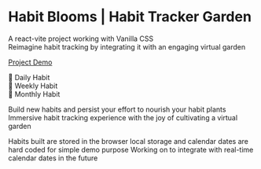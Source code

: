 # Habit Blooms | Habit Tracker Garden
A react-vite project working with Vanilla CSS <br>
Reimagine habit tracking by integrating it with an engaging virtual garden

[Project Demo](https://habitblooms.netlify.app/) 

🌻 Daily Habit <br>
🌼 Weekly Habit <br>
🌷 Monthly Habit <br>

Build new habits and persist your effort to nourish your habit plants <br>
Immersive habit tracking experience with the joy of cultivating a virtual garden

Habits built are stored in the browser local storage and calendar dates are hard coded for simple demo purpose
Working on to integrate with real-time calendar dates in the future
